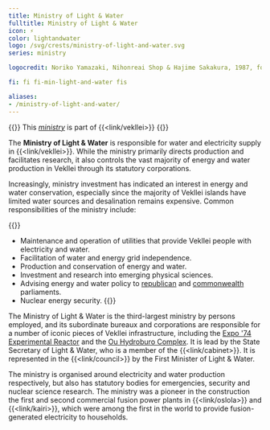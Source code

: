 ```yaml
---
title: Ministry of Light & Water
fulltitle: Ministry of Light & Water
icon: ⚡️
color: lightandwater
logo: /svg/crests/ministry-of-light-and-water.svg
series: ministry

logocredit: Noriko Yamazaki, Nihonreai Shop & Hajime Sakakura, 1987, for Takatsu Barber and Beauty College.

fi: fi fi-min-light-and-water fis

aliases:
- /ministry-of-light-and-water/
---
```

{{<note series>}}
 This *[ministry](/ministries/)* is part of {{<link/vekllei>}}
{{</note>}}

The <span class="fi fi-min-light-and-water fis"></span> **Ministry of Light & Water** is responsible for water and electricity supply in {{<link/vekllei>}}. While the ministry primarily directs production and facilitates research, it also controls the vast majority of energy and water production in Vekllei through its statutory corporations.

Increasingly, ministry investment has indicated an interest in energy and water conservation, especially since the majority of Vekllei islands have limited water sources and desalination remains expensive. Common responsibilities of the ministry include:

{{<note panel>}}
* Maintenance and operation of utilities that provide Vekllei people with electricity and water.
* Facilitation of water and energy grid independence.
* Production and conservation of energy and water.
* Investment and research into emerging physical sciences.
* Advising energy and water policy to [republican](/republics/) and [commonwealth](/constituents/) parliaments.
* Nuclear energy security.
{{</note>}}

The Ministry of Light & Water is the third-largest ministry by persons employed, and its subordinate bureaux and corporations are responsible for a number of iconic pieces of Vekllei infrastructure, including the [Expo '74 Experimental Reactor](/posts/2019-09-15-reactor/) and the [Ou Hydroburo Complex](/posts/2020-04-21-hydro/). It is lead by the State Secretary of Light & Water, who is a member of the {{<link/cabinet>}}. It is represented in the {{<link/council>}} by the First Minister of Light & Water.

The ministry is organised around electricity and water production respectively, but also has statutory bodies for emergencies, security and nuclear science research. The ministry was a pioneer in the construction the first and second commercial fusion power plants in {{<link/oslola>}} and {{<link/kairi>}}, which were among the first in the world to provide fusion-generated electricity to households.